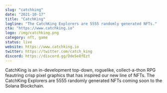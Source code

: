 ```yaml
---
slug: "catchking"
date: "2021-10-17"
title: "CatchKing"
logline: "The CatchKing Explorers are 5555 randomly generated NFTs."
cta: "https://www.catchking.io"
logo: /img/catchking.png
category: nft, game
status: live
website: https://www.catchking.io
twitter: https://twitter.com/catch_king
discord: https://discord.gg/Dde5e8fEzt
---
```


CatchKing is an in-development top-down, roguelike, collect-a-thon RPG feautring crisp pixel graphics that has inspired our new line of NFTs. The CatchKing Explorers are 5555 randomly generated NFTs coming soon to the Solana Blockchain.